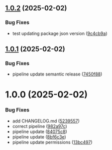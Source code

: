 ## [1.0.2](https://github.com/SleLLl/dota2-friend/compare/v1.0.1...v1.0.2) (2025-02-02)


### Bug Fixes

* test updating package json version ([9c4cb9a](https://github.com/SleLLl/dota2-friend/commit/9c4cb9a80750a9d5fdc3a35c131b90b01bf4dca5))

## [1.0.1](https://github.com/SleLLl/dota2-friend/compare/v1.0.0...v1.0.1) (2025-02-02)


### Bug Fixes

* pipeline update semantic release ([7450f88](https://github.com/SleLLl/dota2-friend/commit/7450f8848631089c86da3e69d7e096d8f0b14bc6))

# 1.0.0 (2025-02-02)


### Bug Fixes

* add CHANGELOG.md ([5239557](https://github.com/SleLLl/dota2-friend/commit/523955762c1d69cf2bd4094c2c42f295d84de479))
* correct pipeline ([982a97c](https://github.com/SleLLl/dota2-friend/commit/982a97cc23c63b96db9723f395b5ce3328faad64))
* pipeline update ([84075c8](https://github.com/SleLLl/dota2-friend/commit/84075c834ddea77ad92a09fd07aa71d9efb0100c))
* pipeline update ([8bf6c3e](https://github.com/SleLLl/dota2-friend/commit/8bf6c3e6f3f744358012ad95c4ab1c830de90971))
* pipeline update permissions ([13bc497](https://github.com/SleLLl/dota2-friend/commit/13bc497bd593f7b77719b17b9fd5bf845c846e68))
